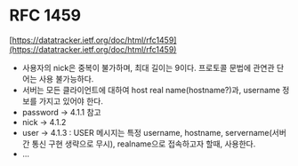 # RFC 1459

[https://datatracker.ietf.org/doc/html/rfc1459](https://datatracker.ietf.org/doc/html/rfc1459)

- 사용자의 nick은 중복이 불가하며, 최대 길이는 9이다. 프로토콜 문법에 관연관 단어는 사용 불가능하다.
- 서버는 모든 클라이언트에 대하여 host real name(hostname?)과, username 정보를 가지고 있어야 한다.
- password → 4.1.1 참고
- nick → 4.1.2
- user → 4.1.3
: USER 메시지는 특정 username, hostname, servername(서버간 통신 구현 생략으로 무시), realname으로 접속하고자 할때, 사용한다.
- ...